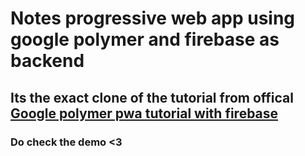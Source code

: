 # Notes progressive web app using google polymer and firebase as backend
## Its the exact clone of the tutorial from offical  <a href="https://codelabs.developers.google.com/codelabs/polymer-firebase-pwa/index.html">Google polymer pwa tutorial with firebase</a>
### Do check the demo <3
